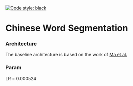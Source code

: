 [![Code style: black](https://img.shields.io/badge/code%20style-black-000000.svg)](https://github.com/ambv/black)

# Chinese Word Segmentation

### Architecture
The baseline architecture is based on the work of [Ma et al.](https://aclweb.org/anthology/D18-1529)

### Param
LR = 0.000524